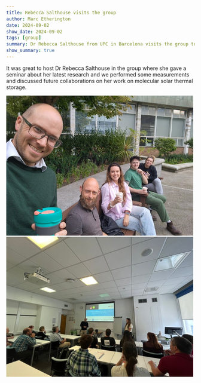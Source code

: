```yaml
---
title: Rebecca Salthouse visits the group
author: Marc Etherington
date: 2024-09-02
show_date: 2024-09-02
tags: [group]
summary: Dr Rebecca Salthouse from UPC in Barcelona visits the group to give a seminar and discuss a new collaboration
show_summary: true
---
```

It was great to host Dr Rebecca Salthouse in the group where she gave a seminar about her latest research and we performed some measurements and discussed future collaborations on her work on molecular solar thermal storage.

<img src="https://github.com/marc-k-etherington/marc-k-etherington.github.io/blob/main/content/post/images/RS_2024.jpg?raw=true" width="500" height="auto">
<img src="https://github.com/marc-k-etherington/marc-k-etherington.github.io/blob/main/content/post/images/RS_Talk_Northumbria.jpg?raw=true" width="500" height="auto">
